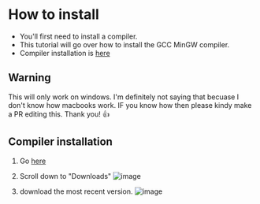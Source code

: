 # How to install 
* You'll first need to install a compiler.
* This tutorial will go over how to install the GCC MinGW compiler.
* Compiler installation is [here]()

## Warning
This will only work on windows. I'm definitely not saying that becuase I don't know how macbooks work. IF you know how then please kindy make a PR editing this. Thank you! 👍

## Compiler installation
1. Go [here](https://winlibs.com/)
2. Scroll down to "Downloads" ![image](https://github.com/im-a-dweeb/ChromaBuilder/assets/127716957/afdc565a-db6a-45c0-a8d3-8ca7cc56b6ee)

3. download the most recent version.  ![image](https://github.com/im-a-dweeb/ChromaBuilder/assets/127716957/50c50524-430b-4ae5-be28-d22402e31e5b)

